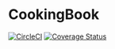 # CookingBook

[![CircleCI](https://circleci.com/gh/Vitya535/CookingBook.svg?style=shield&circle-token=bca605f1fe8863f13c217431627bb52124a333cc)](https://circleci.com/gh/Vitya535/CookingBook)
[![Coverage Status](https://coveralls.io/repos/github/Vitya535/CookingBook/badge.svg)](https://coveralls.io/github/Vitya535/CookingBook)
